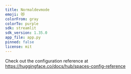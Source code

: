 ```yaml
---
title: Normaldevmode
emoji: 😻
colorFrom: gray
colorTo: purple
sdk: streamlit
sdk_version: 1.35.0
app_file: app.py
pinned: false
license: mit
---
```


Check out the configuration reference at https://huggingface.co/docs/hub/spaces-config-reference
